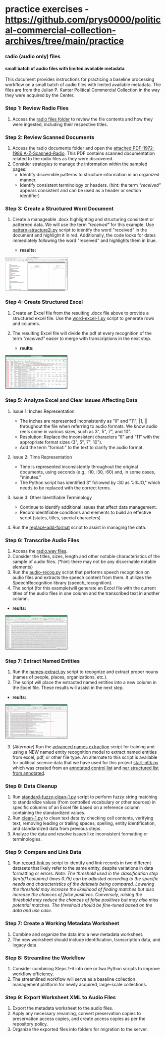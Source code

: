 # practice exercises - https://github.com/prys0000/political-commercial-collection-archives/tree/main/practice

### radio (audio only) files

#### small batch of audio files with limited available metadata

This document provides instructions for practicing a baseline processing workflow on a small batch of audio files with limited available metadata. The files are from the Julian P. Kanter Political Commercial Collection in the way they were acquired by the Center.

### Step 1: Review Radio Files

1. Access the [radio files folder](https://github.com/prys0000/political-commercial-collection-archives/tree/main/practice/radio%20documents) to review the file contents and how they were ingested, including their respective titles.

### Step 2: Review Scanned Documents

1. Access the radio documents folder and open the [attached PDF-1972-1986 A-Z-Scanned-Radio](https://github.com/prys0000/political-commercial-collection-archives/blob/main/practice/radio%20documents/1972-1986%20A-Z-Scanned-Radio.pdf). This PDF contains scanned documentation related to the radio files as they were discovered.
2. Consider strategies to manage the information within the sampled pages:
	- Identify discernible patterns to structure information in an organized manner.
	- Identify consistent terminology or headers. (hint: the term *"received"* appears consistent and can be used as a header or section identifier)
	
### Step 3: Create a Structured Word Document 
1. Create a manageable .docx highlighting and structuring consistent or patterned data. We will use the term *"received"* for this example. Use [pattern-structure2i.py](https://github.com/prys0000/political-commercial-collection-archives/blob/main/practice/radio%20documents/pattern-structure2i.py) script to identify the word "received" in the document and highlight it in red. Additionally, the code looks for dates immediately following the word "received" and highlights them in blue.

	* **results:**


<img src="https://github.com/prys0000/political-commercial-collection-archives/blob/main/practice/radio%20documents/picture%20-%20pattern-format-example.png" width=40% height=40%>
	
### Step 4: Create Structured Excel

1. Create an Excel file from the resulting .docx file above to provide a structured excel file. Use the [word-excel-1.py](https://github.com/prys0000/political-commercial-collection-archives/blob/main/practice/radio%20documents/word-excel-1.py) script to generate rows and columns.
2. The resulting Excel file will divide the pdf at every recognition of the term *"received"* easier to merge with transcriptions in the next step.

	* **reults:**
	
	
<img src="https://github.com/prys0000/political-commercial-collection-archives/blob/main/practice/radio%20documents/results-word-excel-1.png" width=40% height=40%>


### Step 5: Analyze Excel and Clear Issues Affecting Data 

1. Issue 1: Inches Representation

	- The inches are represented inconsistently as "ll" and "11", |1, || throughout the file when referring to audio formats. We know audio reels come in various sizes, such as 3", 5", 7", and 10".
	- Resolution: Replace the inconsistent characters "ll" and "11" with the appropriate format sizes (3", 5", 7", 10"). 
	- Add the term "format:" to the text to clarify the audio format.

2. Issue 2: Time Representation

	- Time is represented inconsistently throughout the original documents, using seconds (e.g., :10, :30, :60) and, in some cases, "minutes."
	- The Python script has identified 3" followed by :30 as "JII:JO," which needs to be replaced with the correct terms.

3. Issue 3: Other Identifiable Terminology 

	- Continue to identify additional issues that affect data management. 
	- Record identifiable conditions and elements to build an effective script (states, titles, special characters)

4. Run the [replace-add-format](https://github.com/prys0000/political-commercial-collection-archives/blob/main/practice/replace-add-format.py) script to assist in managing the data. 	


### Step 6: Transcribe Audio Files

1. Access the [radio.wav files](https://github.com/prys0000/political-commercial-collection-archives/blob/main/practice/radio%20documents/README_radio%20files.md).
2. Consider the titles, sizes, length and other notable characteristics of the sample of audio files. (*hint: there may not be any discernable notable elements) 
2. Run the [audio-recog.py](https://github.com/prys0000/political-commercial-collection-archives/blob/main/practice/radio%20documents/audio-recog.py) script that performs speech recognition on audio files and extracts the speech content from them. It utilizes the SpeechRecognition library (speech_recognition).
2. The script (for this example)will generate an Excel file with the current titles of the audio files in one column and the transcribed text in another column.

* **reults:**

<img src="https://github.com/prys0000/political-commercial-collection-archives/blob/main/practice/radio%20documents/results-audio-recognition.png" width=40% heigh=40%>


### Step 7: Extract Named Entities

1. Run the [names-extract.py](https://github.com/prys0000/political-commercial-collection-archives/blob/main/practice/radio%20documents/names-extraction.py) script to recognize and extract proper nouns (names of people, places, organizations, etc.).
2. The script will place the extracted named entities into a new column in the Excel file. These results will assist in the next step. 

* **reults:**

<img src="https://github.com/prys0000/political-commercial-collection-archives/blob/main/practice/radio%20documents/results-names-extraction.png" width=40% height=40%>

3. (*Alternate*) Run the [advanced names extraction](https://github.com/prys0000/political-commercial-collection-archives/blob/main/practice/radio%20documents/1-start-nltk.py) script for training and using a NEW named entity recognition model to extract named entities from excel, pdf, or other file type.  An alternate to this script is available for political science data that we have used for this project [start-nltk.py](https://github.com/prys0000/political-commercial-collection-archives/blob/main/practice/radio%20documents/start-nltk.py) which was created from an [annotated control list](https://github.com/prys0000/political-commercial-collection-archives/blob/main/practice/radio%20documents/ner_training_politicalscience.csv) and [ner structured list from annotated](https://github.com/prys0000/political-commercial-collection-archives/blob/main/practice/radio%20documents/ner_results.csv). 


### Step 8: Data Cleanup

1. Run [standard-fuzzy-clean-1.py](https://github.com/prys0000/political-commercial-collection-archives/blob/main/practice/radio%20documents/standard-fuzzy-clean-1.py) script to perform fuzzy string matching to standardize values (from controlled vocabulary or other sources) in specific columns of an Excel file based on a reference column containing the standardized values.
2. Run [clean-1.py](https://github.com/prys0000/political-commercial-collection-archives/blob/main/practice/radio%20documents/clean-1.py) to clean text data by checking cell contents, verifying text, removing leading or trailing spaces, spelling, entity identification, and standardized data from previous steps. 
3. Analyze the data and resolve issues like inconsistent formatting or terminologies.


### Step 9: Compare and Link Data

1. Run [record-link.py](https://github.com/prys0000/political-commercial-collection-archives/blob/main/practice/radio%20documents/record-link.py) script to  identify and link records in two different datasets that likely refer to the same entity, despite variations in data formatting or errors. *Note: The threshold used in the classification step (len(df1.columns) times 0.75) can be adjusted according to the specific needs and characteristics of the datasets being compared. Lowering the threshold may increase the likelihood of finding matches but also increase the chances of false positives. Conversely, raising the threshold may reduce the chances of false positives but may also miss potential matches. The threshold should be fine-tuned based on the data and use case.*


### Step 7: Create a Working Metadata Worksheet

1. Combine and organize the data into a new metadata worksheet.
2. The new worksheet should include identification, transcription data, and legacy data.

### Step 8: Streamline the Workflow

1. Consider combining Steps 1-6 into one or two Python scripts to improve workflow efficiency.
2. The streamlined workflow will serve as a baseline collection management platform for newly acquired, large-scale collections.

### Step 9: Export Worksheet XML to Audio Files

1. Export the metadata worksheet to the audio files.
2. Apply any necessary renaming, convert preservation copies to preservation access copies, and create access copies as per the repository policy.
3. Organize the exported files into folders for migration to the server.
